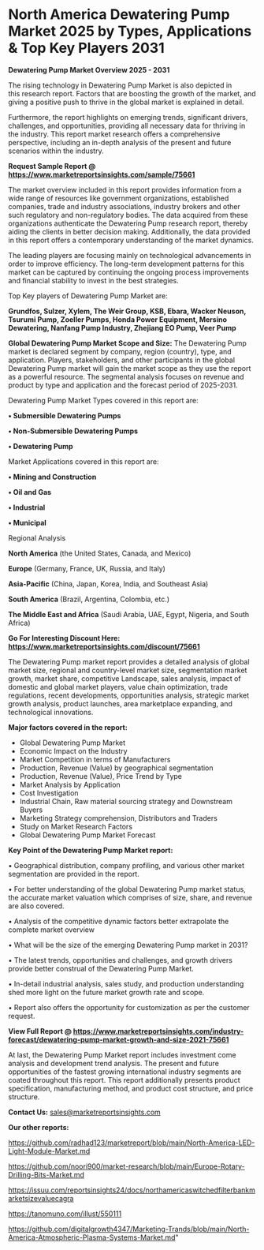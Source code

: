 # North America Dewatering Pump Market 2025 by Types, Applications & Top Key Players 2031

<Strong> Dewatering Pump Market Overview 2025 - 2031</strong>

The rising technology in Dewatering Pump Market is also depicted in this research report. Factors that are boosting the growth of the market, and giving a positive push to thrive in the global market is explained in detail.

Furthermore, the report highlights on emerging trends, significant drivers, challenges, and opportunities, providing all necessary data for thriving in the industry. This report market research offers a comprehensive perspective, including an in-depth analysis of the present and future scenarios within the industry.

<strong>Request Sample Report @ <a href=https://www.marketreportsinsights.com/sample/75661>https://www.marketreportsinsights.com/sample/75661</a></strong>

The market overview included in this report provides information from a wide range of resources like government organizations, established companies, trade and industry associations, industry brokers and other such regulatory and non-regulatory bodies. The data acquired from these organizations authenticate the Dewatering Pump research report, thereby aiding the clients in better decision making. Additionally, the data provided in this report offers a contemporary understanding of the market dynamics.

The leading players are focusing mainly on technological advancements in order to improve efficiency. The long-term development patterns for this market can be captured by continuing the ongoing process improvements and financial stability to invest in the best strategies.

Top Key players of Dewatering Pump Market are:

<strong>Grundfos, Sulzer, Xylem, The Weir Group, KSB, Ebara, Wacker Neuson, Tsurumi Pump, Zoeller Pumps, Honda Power Equipment, Mersino Dewatering, Nanfang Pump Industry, Zhejiang EO Pump, Veer Pump</strong>

<strong><b>Global Dewatering Pump Market Scope and Size:</b></strong>
The Dewatering Pump market is declared segment by company, region (country), type, and application. Players, stakeholders, and other participants in the global Dewatering Pump market will gain the market scope as they use the report as a powerful resource. The segmental analysis focuses on revenue and product by type and application and the forecast period of 2025-2031.

Dewatering Pump Market Types covered in this report are:

<strong>• Submersible Dewatering Pumps

• Non-Submersible Dewatering Pumps

• Dewatering Pump</strong>

Market Applications covered in this report are:

<strong>• Mining and Construction

• Oil and Gas

• Industrial

• Municipal</strong> 

Regional Analysis

<strong>North America</strong> (the United States, Canada, and Mexico)

<strong>Europe</strong> (Germany, France, UK, Russia, and Italy)

<strong>Asia-Pacific</strong> (China, Japan, Korea, India, and Southeast Asia)

<strong>South America</strong> (Brazil, Argentina, Colombia, etc.)

<strong>The Middle East and Africa</strong> (Saudi Arabia, UAE, Egypt, Nigeria, and South Africa)

<strong>Go For Interesting Discount Here: <a href=https://www.marketreportsinsights.com/discount/75661>https://www.marketreportsinsights.com/discount/75661</a></strong>

The Dewatering Pump market report provides a detailed analysis of global market size, regional and country-level market size, segmentation market growth, market share, competitive Landscape, sales analysis, impact of domestic and global market players, value chain optimization, trade regulations, recent developments, opportunities analysis, strategic market growth analysis, product launches, area marketplace expanding, and technological innovations.

<strong><b>Major factors covered in the report:</b></strong>
<ul>
  <li>Global Dewatering Pump Market </li>
  <li>Economic Impact on the Industry</li>
  <li>Market Competition in terms of Manufacturers</li>
  <li>Production, Revenue (Value) by geographical segmentation</li>
  <li>Production, Revenue (Value), Price Trend by Type</li>
  <li>Market Analysis by Application</li>
  <li>Cost Investigation</li>
  <li>Industrial Chain, Raw material sourcing strategy and Downstream Buyers</li>
  <li>Marketing Strategy comprehension, Distributors and Traders</li>
  <li>Study on Market Research Factors</li>
  <li>Global Dewatering Pump Market Forecast</li>
</ul>

<strong><b>Key Point of the Dewatering Pump Market report:</b></strong>

• Geographical distribution, company profiling, and various other market segmentation are provided in the report.

• For better understanding of the global Dewatering Pump market status, the accurate market valuation which comprises of size, share, and revenue are also covered.

• Analysis of the competitive dynamic factors better extrapolate the complete market overview

• What will be the size of the emerging Dewatering Pump market in 2031?

• The latest trends, opportunities and challenges, and growth drivers provide better construal of the Dewatering Pump Market.

• In-detail industrial analysis, sales study, and production understanding shed more light on the future market growth rate and scope.

• Report also offers the opportunity for customization as per the customer request.

<strong><b>View Full Report @ <a href=https://www.marketreportsinsights.com/industry-forecast/dewatering-pump-market-growth-and-size-2021-75661>https://www.marketreportsinsights.com/industry-forecast/dewatering-pump-market-growth-and-size-2021-75661</a></b></strong>


At last, the Dewatering Pump Market report includes investment come analysis and development trend analysis. The present and future opportunities of the fastest growing international industry segments are coated throughout this report. This report additionally presents product specification, manufacturing method, and product cost structure, and price structure.

<strong>Contact Us:</strong>
sales@marketreportsinsights.com

<strong>Our other reports:</strong>

<a href=https://github.com/radhad123/marketreport/blob/main/North-America-LED-Light-Module-Market.md>https://github.com/radhad123/marketreport/blob/main/North-America-LED-Light-Module-Market.md</a>

<a href=https://github.com/noori900/market-research/blob/main/Europe-Rotary-Drilling-Bits-Market.md>https://github.com/noori900/market-research/blob/main/Europe-Rotary-Drilling-Bits-Market.md</a>

<a href=https://issuu.com/reportsinsights24/docs/northamericaswitchedfilterbankmarketsizevaluecagra>https://issuu.com/reportsinsights24/docs/northamericaswitchedfilterbankmarketsizevaluecagra</a>

<a href=https://tanomuno.com/illust/550111>https://tanomuno.com/illust/550111</a>

<a href=https://github.com/digitalgrowth4347/Marketing-Trands/blob/main/North-America-Atmospheric-Plasma-Systems-Market.md>https://github.com/digitalgrowth4347/Marketing-Trands/blob/main/North-America-Atmospheric-Plasma-Systems-Market.md</a>"
